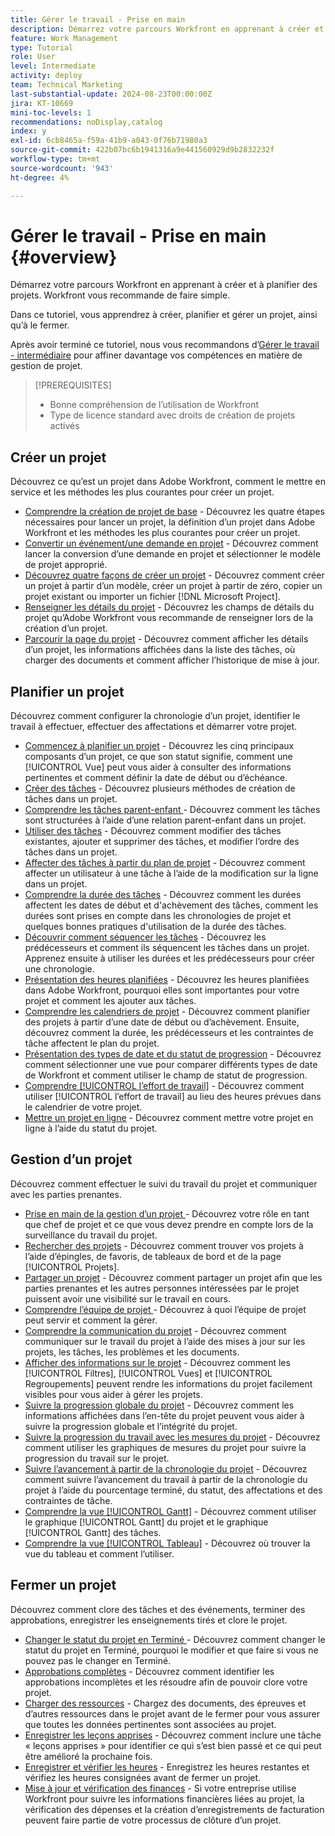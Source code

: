 ```yaml
---
title: Gérer le travail - Prise en main
description: Démarrez votre parcours Workfront en apprenant à créer et à planifier des projets. Workfront vous recommande de faire simple.
feature: Work Management
type: Tutorial
role: User
level: Intermediate
activity: deploy
team: Technical Marketing
last-substantial-update: 2024-08-23T00:00:00Z
jira: KT-10669
mini-toc-levels: 1
recommendations: noDisplay,catalog
index: y
exl-id: 6cb8465a-f59a-41b9-a043-0f76b71980a3
source-git-commit: 422b07bc6b1941316a9e441560929d9b2832232f
workflow-type: tm+mt
source-wordcount: '943'
ht-degree: 4%

---
```


# Gérer le travail - Prise en main {#overview}

Démarrez votre parcours Workfront en apprenant à créer et à planifier des projets. Workfront vous recommande de faire simple.

Dans ce tutoriel, vous apprendrez à créer, planifier et gérer un projet, ainsi qu’à le fermer.

Après avoir terminé ce tutoriel, nous vous recommandons d’[Gérer le travail - intermédiaire](https://experienceleague.adobe.com/docs/workfront-learn/manage-work-intermediate/overview.html) pour affiner davantage vos compétences en matière de gestion de projet.

>[!PREREQUISITES]
>
>* Bonne compréhension de l’utilisation de Workfront
>* Type de licence standard avec droits de création de projets activés

## Créer un projet

Découvrez ce qu’est un projet dans Adobe Workfront, comment le mettre en service et les méthodes les plus courantes pour créer un projet.

* [Comprendre la création de projet de base](understand-basic-project-creation.md) - Découvrez les quatre étapes nécessaires pour lancer un projet, la définition d’un projet dans Adobe Workfront et les méthodes les plus courantes pour créer un projet.
* [Convertir un événement/une demande en projet](create-a-project-from-a-request.md) - Découvrez comment lancer la conversion d’une demande en projet et sélectionner le modèle de projet approprié.
* [Découvrez quatre façons de créer un projet](understand-other-ways-to-create-projects.md) - Découvrez comment créer un projet à partir d’un modèle, créer un projet à partir de zéro, copier un projet existant ou importer un fichier [!DNL Microsoft Project].
* [Renseigner les détails du projet](fill-in-the-project-details.md) - Découvrez les champs de détails du projet qu’Adobe Workfront vous recommande de renseigner lors de la création d’un projet.
* [Parcourir la page du projet](navigate-the-project-page.md) - Découvrez comment afficher les détails d’un projet, les informations affichées dans la liste des tâches, où charger des documents et comment afficher l’historique de mise à jour.

## Planifier un projet

Découvrez comment configurer la chronologie d’un projet, identifier le travail à effectuer, effectuer des affectations et démarrer votre projet.

* [Commencez à planifier un projet](getting-started-plan-a-project.md) - Découvrez les cinq principaux composants d’un projet, ce que son statut signifie, comment une [!UICONTROL Vue] peut vous aider à consulter des informations pertinentes et comment définir la date de début ou d’échéance.
* [Créer des tâches](how-to-create-tasks.md) - Découvrez plusieurs méthodes de création de tâches dans un projet.
* [Comprendre les tâches parent-enfant ](understand-parent-child-tasks.md) - Découvrez comment les tâches sont structurées à l’aide d’une relation parent-enfant dans un projet.
* [Utiliser des tâches](work-with-tasks.md) - Découvrez comment modifier des tâches existantes, ajouter et supprimer des tâches, et modifier l’ordre des tâches dans un projet.
* [Affecter des tâches à partir du plan de projet](assign-tasks-from-the-project-plan.md) - Découvrez comment affecter un utilisateur à une tâche à l’aide de la modification sur la ligne dans un projet.
* [Comprendre la durée des tâches](understand-task-durations.md) - Découvrez comment les durées affectent les dates de début et d&#39;achèvement des tâches, comment les durées sont prises en compte dans les chronologies de projet et quelques bonnes pratiques d&#39;utilisation de la durée des tâches.
* [Découvrir comment séquencer les tâches](learn-to-sequence-tasks.md) - Découvrez les prédécesseurs et comment ils séquencent les tâches dans un projet. Apprenez ensuite à utiliser les durées et les prédécesseurs pour créer une chronologie.
* [Présentation des heures planifiées](understand-planned-hours.md) - Découvrez les heures planifiées dans Adobe Workfront, pourquoi elles sont importantes pour votre projet et comment les ajouter aux tâches.
* [Comprendre les calendriers de projet](understand-project-timelines.md) - Découvrez comment planifier des projets à partir d’une date de début ou d’achèvement. Ensuite, découvrez comment la durée, les prédécesseurs et les contraintes de tâche affectent le plan du projet.
* [Présentation des types de date et du statut de progression](understand-task-dates-and-progress-status.md) - Découvrez comment sélectionner une vue pour comparer différents types de date de Workfront et comment utiliser le champ de statut de progression.
* [Comprendre [!UICONTROL l’effort de travail]](understand-work-effort.md) - Découvrez comment utiliser [!UICONTROL l’effort de travail] au lieu des heures prévues dans le calendrier de votre projet.
* [Mettre un projet en ligne](take-a-project-live.md) - Découvrez comment mettre votre projet en ligne à l’aide du statut du projet.

## Gestion d’un projet

Découvrez comment effectuer le suivi du travail du projet et communiquer avec les parties prenantes.

* [Prise en main de la gestion d’un projet ](getting-started-manage-a-project.md) - Découvrez votre rôle en tant que chef de projet et ce que vous devez prendre en compte lors de la surveillance du travail du projet.
* [Rechercher des projets](find-projects.md) - Découvrez comment trouver vos projets à l’aide d’épingles, de favoris, de tableaux de bord et de la page [!UICONTROL Projets].
* [Partager un projet](share-a-project.md) - Découvrez comment partager un projet afin que les parties prenantes et les autres personnes intéressées par le projet puissent avoir une visibilité sur le travail en cours.
* [Comprendre l’équipe de projet ](understand-the-project-team.md) - Découvrez à quoi l’équipe de projet peut servir et comment la gérer.
* [Comprendre la communication du projet](understand-project-communication.md) - Découvrez comment communiquer sur le travail du projet à l’aide des mises à jour sur les projets, les tâches, les problèmes et les documents.
* [Afficher des informations sur le projet](view-project-information.md) - Découvrez comment les [!UICONTROL Filtres], [!UICONTROL Vues] et [!UICONTROL Regroupements] peuvent rendre les informations du projet facilement visibles pour vous aider à gérer les projets.
* [Suivre la progression globale du projet](track-overall-project-progress.md) - Découvrez comment les informations affichées dans l’en-tête du projet peuvent vous aider à suivre la progression globale et l’intégrité du projet.
* [Suivre la progression du travail avec les mesures du projet](track-work-progress-with-project-metrics.md) - Découvrez comment utiliser les graphiques de mesures du projet pour suivre la progression du travail sur le projet.
* [Suivre l’avancement à partir de la chronologie du projet](track-work-progress-from-the-project-timeline.md) - Découvrez comment suivre l’avancement du travail à partir de la chronologie du projet à l’aide du pourcentage terminé, du statut, des affectations et des contraintes de tâche.
* [Comprendre la vue [!UICONTROL Gantt]](understand-the-gantt-view.md) - Découvrez comment utiliser le graphique [!UICONTROL Gantt] du projet et le graphique [!UICONTROL Gantt] des tâches.
* [Comprendre la vue [!UICONTROL Tableau]](understand-the-board-view.md) - Découvrez où trouver la vue du tableau et comment l’utiliser.

## Fermer un projet

Découvrez comment clore des tâches et des événements, terminer des approbations, enregistrer les enseignements tirés et clore le projet.

* [Changer le statut du projet en Terminé ](change-the-project-status.md) - Découvrez comment changer le statut du projet en Terminé, pourquoi le modifier et que faire si vous ne pouvez pas le changer en Terminé.
* [Approbations complètes](complete-approvals.md) - Découvrez comment identifier les approbations incomplètes et les résoudre afin de pouvoir clore votre projet.
* [Charger des ressources](upload-assets.md) - Chargez des documents, des épreuves et d’autres ressources dans le projet avant de le fermer pour vous assurer que toutes les données pertinentes sont associées au projet.
* [Enregistrer les leçons apprises](lessons-learned-from-closing-a-project.md) - Découvrez comment inclure une tâche « leçons apprises » pour identifier ce qui s’est bien passé et ce qui peut être amélioré la prochaine fois.
* [Enregistrer et vérifier les heures](log-and-review-hours.md) - Enregistrez les heures restantes et vérifiez les heures consignées avant de fermer un projet.
* [Mise à jour et vérification des finances](update-and-review-finances.md) - Si votre entreprise utilise Workfront pour suivre les informations financières liées au projet, la vérification des dépenses et la création d’enregistrements de facturation peuvent faire partie de votre processus de clôture d’un projet.
